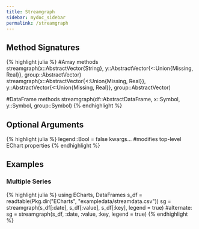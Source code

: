 ```yaml
---
title: Streamgraph
sidebar: mydoc_sidebar
permalink: /streamgraph
---
```


## Method Signatures
{% highlight julia %}
#Array methods
streamgraph(x::AbstractVector{String}, y::AbstractVector{<:Union{Missing, Real}}, group::AbstractVector)
streamgraph(x::AbstractVector{<:Union{Missing, Real}}, y::AbstractVector{<:Union{Missing, Real}}, group::AbstractVector)

#DataFrame methods
streamgraph(df::AbstractDataFrame, x::Symbol, y::Symbol, group::Symbol)
{% endhighlight %}

## Optional Arguments
{% highlight julia %}
legend::Bool = false
kwargs... #modifies top-level EChart properties
{% endhighlight %}

## Examples

### Multiple Series
{% highlight julia %}
using ECharts, DataFrames
s_df = readtable(Pkg.dir("ECharts", "exampledata/streamdata.csv"))
sg = streamgraph(s_df[:date], s_df[:value], s_df[:key], legend = true)
#alternate: sg = streamgraph(s_df, :date, :value, :key, legend = true)
{% endhighlight %}

<div id="sgraph" style="height:400px;width:800px;"></div>
<script type="text/javascript">

    // Initialize after dom ready
    var myChart = echarts.init(document.getElementById("sgraph"), roma());

    // Load data into the ECharts instance
    myChart.setOption(
{"theme":{"geo":{"label":{"normal":{"textStyle":{"color":"#000000"}},"emphasis":{"textStyle":{"color":"rgb(100,0,0)"}}},"itemStyle":{"normal":{"borderColor":"#444444","borderWidth":0.5,"areaColor":"#eeeeee"},"emphasis":{"borderColor":"#444444","borderWidth":1,"areaColor":"rgba(255,215,0,0.8)"}}},"parallel":{"itemStyle":{"normal":{"borderWidth":0,"borderColor":"#ccc"},"emphasis":{"borderWidth":0,"borderColor":"#ccc"}}},"markPoint":{"label":{"normal":{"textStyle":{"color":"#eeeeee"}},"emphasis":{"textStyle":{"color":"#eeeeee"}}}},"visualMap":{"color":["#e01f54","#e7dbc3"]},"funnel":{"itemStyle":{"normal":{"borderWidth":0,"borderColor":"#ccc"},"emphasis":{"borderWidth":0,"borderColor":"#ccc"}}},"bar":{"itemStyle":{"normal":{"barBorderColor":"#ccc","barBorderWidth":0},"emphasis":{"barBorderColor":"#ccc","barBorderWidth":0}}},"map":{"label":{"normal":{"textStyle":{"color":"#000000"}},"emphasis":{"textStyle":{"color":"rgb(100,0,0)"}}},"itemStyle":{"normal":{"borderColor":"#444444","borderWidth":0.5,"areaColor":"#eeeeee"},"emphasis":{"borderColor":"#444444","borderWidth":1,"areaColor":"rgba(255,215,0,0.8)"}}},"scatter":{"itemStyle":{"normal":{"borderWidth":0,"borderColor":"#ccc"},"emphasis":{"borderWidth":0,"borderColor":"#ccc"}}},"pie":{"itemStyle":{"normal":{"borderWidth":0,"borderColor":"#ccc"},"emphasis":{"borderWidth":0,"borderColor":"#ccc"}}},"graph":{"label":{"normal":{"textStyle":{"color":"#eeeeee"}}},"symbolSize":4,"itemStyle":{"normal":{"borderWidth":0,"borderColor":"#ccc"}},"smooth":false,"symbol":"emptyCircle","color":["#e01f54","#001852","#f5e8c8","#b8d2c7","#c6b38e","#a4d8c2","#f3d999","#d3758f","#dcc392","#2e4783","#82b6e9","#ff6347","#a092f1","#0a915d","#eaf889","#6699FF","#ff6666","#3cb371","#d5b158","#38b6b6"],"lineStyle":{"normal":{"color":"#aaaaaa","width":1}}},"backgroundColor":"rgba(0,0,0,0)","line":{"symbolSize":4,"itemStyle":{"normal":{"borderWidth":1}},"smooth":false,"symbol":"emptyCircle","lineStyle":{"normal":{"width":2}}},"candlestick":{"itemStyle":{"normal":{"borderColor0":"#b8d2c7","color":"#e01f54","borderColor":"#f5e8c8","borderWidth":1,"color0":"#001852"}}},"sankey":{"itemStyle":{"normal":{"borderWidth":0,"borderColor":"#ccc"},"emphasis":{"borderWidth":0,"borderColor":"#ccc"}}},"valueAxis":{"axisLine":{"show":true,"lineStyle":{"color":"#333"}},"axisLabel":{"textStyle":{"color":"#333"},"show":true},"splitLine":{"show":true,"lineStyle":{"color":["#ccc"]}},"splitArea":{"areaStyle":{"color":["rgba(250,250,250,0.3)","rgba(200,200,200,0.3)"]},"show":false},"axisTick":{"show":true,"lineStyle":{"color":"#333"}}},"toolbox":{"iconStyle":{"normal":{"borderColor":"#999999"},"emphasis":{"borderColor":"#666666"}}},"categoryAxis":{"axisLine":{"show":true,"lineStyle":{"color":"#333"}},"axisLabel":{"textStyle":{"color":"#333"},"show":true},"splitLine":{"show":false,"lineStyle":{"color":["#ccc"]}},"splitArea":{"areaStyle":{"color":["rgba(250,250,250,0.3)","rgba(200,200,200,0.3)"]},"show":false},"axisTick":{"show":true,"lineStyle":{"color":"#333"}}},"tooltip":{"axisPointer":{"crossStyle":{"color":"#cccccc","width":1},"lineStyle":{"color":"#cccccc","width":1}}},"timeline":{"label":{"normal":{"textStyle":{"color":"#293c55"}},"emphasis":{"textStyle":{"color":"#293c55"}}},"controlStyle":{"normal":{"color":"#293c55","borderColor":"#293c55","borderWidth":0.5},"emphasis":{"color":"#293c55","borderColor":"#293c55","borderWidth":0.5}},"checkpointStyle":{"color":"#e43c59","borderColor":"rgba(194,53,49,0.5)"},"itemStyle":{"normal":{"color":"#293c55","borderWidth":1},"emphasis":{"color":"#a9334c"}},"lineStyle":{"color":"#293c55","width":1}},"radar":{"symbolSize":4,"itemStyle":{"normal":{"borderWidth":1}},"smooth":false,"symbol":"emptyCircle","lineStyle":{"normal":{"width":2}}},"logAxis":{"axisLine":{"show":true,"lineStyle":{"color":"#333"}},"axisLabel":{"textStyle":{"color":"#333"},"show":true},"splitLine":{"show":true,"lineStyle":{"color":["#ccc"]}},"splitArea":{"areaStyle":{"color":["rgba(250,250,250,0.3)","rgba(200,200,200,0.3)"]},"show":false},"axisTick":{"show":true,"lineStyle":{"color":"#333"}}},"textStyle":{},"gauge":{"itemStyle":{"normal":{"borderWidth":0,"borderColor":"#ccc"},"emphasis":{"borderWidth":0,"borderColor":"#ccc"}}},"boxplot":{"itemStyle":{"normal":{"borderWidth":1},"emphasis":{"borderWidth":2}}},"color":["#e01f54","#001852","#f5e8c8","#b8d2c7","#c6b38e","#a4d8c2","#f3d999","#d3758f","#dcc392","#2e4783","#82b6e9","#ff6347","#a092f1","#0a915d","#eaf889","#6699FF","#ff6666","#3cb371","#d5b158","#38b6b6"],"title":{"textStyle":{"color":"#333333"},"subtextStyle":{"color":"#aaaaaa"}},"dataZoom":{"dataBackgroundColor":"rgba(47,69,84,0.3)","textStyle":{"color":"#333333"},"handleSize":"100%","handleColor":"#a7b7cc","fillerColor":"rgba(167,183,204,0.4)","backgroundColor":"rgba(47,69,84,0)"},"timeAxis":{"axisLine":{"show":true,"lineStyle":{"color":"#333"}},"axisLabel":{"textStyle":{"color":"#333"},"show":true},"splitLine":{"show":true,"lineStyle":{"color":["#ccc"]}},"splitArea":{"areaStyle":{"color":["rgba(250,250,250,0.3)","rgba(200,200,200,0.3)"]},"show":false},"axisTick":{"show":true,"lineStyle":{"color":"#333"}}},"legend":{"textStyle":{"color":"#333333"}}},"singleAxis":{"type":"time"},"toolbox":{"feature":{},"orient":"vertical","itemSize":15,"height":"auto","zlevel":0,"z":2,"itemGap":20,"right":"auto","top":"center","width":"auto","show":false,"showTitle":true},"ec_width":800,"ec_height":400,"ec_charttype":"streamgraph","title":[{"left":"left","borderColor":"transparent","bottom":"auto","padding":5,"zlevel":0,"borderWidth":1,"target":"blank","z":2,"itemGap":5,"shadowOffsetY":0,"shadowOffsetX":0,"right":"auto","top":"auto","subtarget":"blank","show":true}],"grid":[{"height":"auto","show":false,"width":"auto","backgroundColor":"transparent"}],"series":[{"yAxisIndex":0,"xAxisIndex":0,"smooth":false,"data":[["2013/01/08",0.1,"AR"],["2013/01/09",0.15,"AR"],["2013/01/10",0.35,"AR"],["2013/01/11",0.38,"AR"],["2013/01/12",0.22,"AR"],["2013/01/13",0.16,"AR"],["2013/01/14",0.07,"AR"],["2013/01/15",0.02,"AR"],["2013/01/16",0.17,"AR"],["2013/01/17",0.33,"AR"],["2013/01/18",0.4,"AR"],["2013/01/19",0.32,"AR"],["2013/01/20",0.26,"AR"],["2013/01/21",0.35,"AR"],["2013/01/22",0.4,"AR"],["2013/01/23",0.32,"AR"],["2013/01/24",0.26,"AR"],["2013/01/25",0.22,"AR"],["2013/01/26",0.16,"AR"],["2013/01/27",0.22,"AR"],["2013/01/28",0.1,"AR"],["2013/01/08",0.35,"DJ"],["2013/01/09",0.36,"DJ"],["2013/01/10",0.37,"DJ"],["2013/01/11",0.22,"DJ"],["2013/01/12",0.24,"DJ"],["2013/01/13",0.26,"DJ"],["2013/01/14",0.34,"DJ"],["2013/01/15",0.21,"DJ"],["2013/01/16",0.18,"DJ"],["2013/01/17",0.45,"DJ"],["2013/01/18",0.32,"DJ"],["2013/01/19",0.35,"DJ"],["2013/01/20",0.3,"DJ"],["2013/01/21",0.28,"DJ"],["2013/01/22",0.27,"DJ"],["2013/01/23",0.26,"DJ"],["2013/01/24",0.15,"DJ"],["2013/01/25",0.3,"DJ"],["2013/01/26",0.35,"DJ"],["2013/01/27",0.42,"DJ"],["2013/01/28",0.42,"DJ"],["2013/01/08",0.21,"MS"],["2013/01/09",0.25,"MS"],["2013/01/10",0.27,"MS"],["2013/01/11",0.23,"MS"],["2013/01/12",0.24,"MS"],["2013/01/13",0.21,"MS"],["2013/01/14",0.35,"MS"],["2013/01/15",0.39,"MS"],["2013/01/16",0.4,"MS"],["2013/01/17",0.36,"MS"],["2013/01/18",0.33,"MS"],["2013/01/19",0.43,"MS"],["2013/01/20",0.4,"MS"],["2013/01/21",0.34,"MS"],["2013/01/22",0.28,"MS"],["2013/01/23",0.26,"MS"],["2013/01/24",0.37,"MS"],["2013/01/25",0.41,"MS"],["2013/01/26",0.46,"MS"],["2013/01/27",0.47,"MS"],["2013/01/28",0.41,"MS"],["2013/01/08",0.1,"RC"],["2013/01/09",0.15,"RC"],["2013/01/10",0.35,"RC"],["2013/01/11",0.38,"RC"],["2013/01/12",0.22,"RC"],["2013/01/13",0.16,"RC"],["2013/01/14",0.07,"RC"],["2013/01/15",0.02,"RC"],["2013/01/16",0.17,"RC"],["2013/01/17",0.33,"RC"],["2013/01/18",0.4,"RC"],["2013/01/19",0.32,"RC"],["2013/01/20",0.26,"RC"],["2013/01/21",0.35,"RC"],["2013/01/22",0.4,"RC"],["2013/01/23",0.32,"RC"],["2013/01/24",0.26,"RC"],["2013/01/25",0.22,"RC"],["2013/01/26",0.16,"RC"],["2013/01/27",0.22,"RC"],["2013/01/28",0.1,"RC"],["2013/01/08",0.1,"CG"],["2013/01/09",0.15,"CG"],["2013/01/10",0.35,"CG"],["2013/01/11",0.38,"CG"],["2013/01/12",0.22,"CG"],["2013/01/13",0.16,"CG"],["2013/01/14",0.07,"CG"],["2013/01/15",0.02,"CG"],["2013/01/16",0.17,"CG"],["2013/01/17",0.33,"CG"],["2013/01/18",0.4,"CG"],["2013/01/19",0.32,"CG"],["2013/01/20",0.26,"CG"],["2013/01/21",0.35,"CG"],["2013/01/22",0.4,"CG"],["2013/01/23",0.32,"CG"],["2013/01/24",0.26,"CG"],["2013/01/25",0.22,"CG"],["2013/01/26",0.16,"CG"],["2013/01/27",0.22,"CG"],["2013/01/28",0.1,"CG"],["2013/01/08",0.1,"RI"],["2013/01/09",0.15,"RI"],["2013/01/10",0.35,"RI"],["2013/01/11",0.38,"RI"],["2013/01/12",0.22,"RI"],["2013/01/13",0.16,"RI"],["2013/01/14",0.07,"RI"],["2013/01/15",0.02,"RI"],["2013/01/16",0.17,"RI"],["2013/01/17",0.33,"RI"],["2013/01/18",0.4,"RI"],["2013/01/19",0.32,"RI"],["2013/01/20",0.26,"RI"],["2013/01/21",0.35,"RI"],["2013/01/22",0.4,"RI"],["2013/01/23",0.32,"RI"],["2013/01/24",0.26,"RI"],["2013/01/25",0.22,"RI"],["2013/01/26",0.16,"RI"],["2013/01/27",0.22,"RI"],["2013/01/28",0.1,"RI"]],"markLine":{"data":[],"lineStyle":{"normal":{},"emphasis":{}}},"type":"themeRiver"}],"legend":{"itemWidth":25,"data":["AR","DJ","MS","RC","CG","RI"],"borderColor":"transparent","orient":"horizontal","bottom":"auto","height":"auto","zlevel":0,"padding":5,"borderWidth":1,"inactiveColor":"#ccc","z":2,"align":"auto","itemGap":10,"itemHeight":14,"backgroundColor":"transparent","shadowOffsetY":0,"shadowOffsetX":0,"right":"auto","top":"auto","width":"auto","selectedMode":true,"show":true}}
        );
</script>
